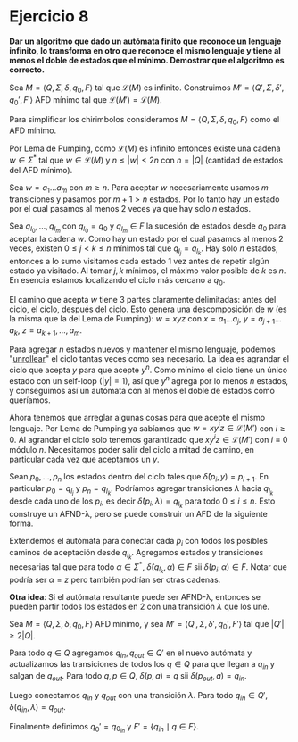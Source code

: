 # Ejercicio 8

**Dar un algoritmo que dado un autómata finito que reconoce un lenguaje infinito, lo transforma en otro que reconoce el mismo lenguaje y tiene al menos el doble de estados que el mínimo. Demostrar que el algoritmo es correcto.**

Sea $M = \langle Q, \Sigma, \delta, q_0, F \rangle$ tal que $\mathcal{L}(M)$ es infinito. Construimos $M' = \langle Q', \Sigma, \delta', q_0', F' \rangle$ AFD mínimo tal que $\mathcal{L}(M') = \mathcal{L}(M)$.

Para simplificar los chirimbolos consideramos $M = \langle Q, \Sigma, \delta, q_0, F \rangle$ como el AFD mínimo.

Por Lema de Pumping, como $\mathcal{L}(M)$ es infinito entonces existe una cadena $w \in \Sigma^\ast$ tal que $w \in \mathcal{L}(M)$ y $n \leq |w| < 2n$ con $n = |Q|$ (cantidad de estados del AFD mínimo).

Sea $w = a_1 \dots a_m$ con $m \geq n$. Para aceptar $w$ necesariamente usamos $m$ transiciones y pasamos por $m+1 > n$ estados. Por lo tanto hay un estado por el cual pasamos al menos 2 veces ya que hay solo $n$ estados.

Sea $q_{l_0}, \dots, q_{l_m}$ con $q_{l_0} = q_0$ y $q_{l_m} \in F$ la sucesión de estados desde $q_0$ para aceptar la cadena $w$. Como hay un estado por el cual pasamos al menos 2 veces, existen $0 \leq j < k \leq n$ mínimos tal que $q_{l_j} = q_{l_k}$. Hay solo $n$ estados, entonces a lo sumo visitamos cada estado 1 vez antes de repetir algún estado ya visitado. Al tomar $j,k$ mínimos, el máximo valor posible de $k$ es $n$. En esencia estamos localizando el ciclo más cercano a $q_0$.

El camino que acepta $w$ tiene 3 partes claramente delimitadas: antes del ciclo, el ciclo, después del ciclo. Esto genera una descomposición de $w$ (es la misma que la del Lema de Pumping): $w = xyz$ con $x = a_1 \dots a_j$, $y = a_{j+1} \dots a_k$, $z = a_{k+1}, \dots, a_m$.

Para agregar $n$ estados nuevos y mantener el mismo lenguaje, podemos "[unrollear](https://en.wikipedia.org/wiki/Loop_unrolling)" el ciclo tantas veces como sea necesario. La idea es agrandar el ciclo que acepta $y$ para que acepte $y^n$. Como mínimo el ciclo tiene un único estado con un self-loop ($|y| = 1$), así que $y^n$ agrega por lo menos $n$ estados, y conseguimos así un autómata con al menos el doble de estados como queríamos.

Ahora tenemos que arreglar algunas cosas para que acepte el mismo lenguaje. Por Lema de Pumping ya sabíamos que $w = xy^iz \in \mathcal{L}(M')$ con $i \geq 0$. Al agrandar el ciclo solo tenemos garantizado que $xy^iz \in \mathcal{L}(M')$ con $i \equiv 0$ módulo $n$. Necesitamos poder salir del ciclo a mitad de camino, en particular cada vez que aceptamos un $y$.

Sean $p_0, \dots, p_n$ los estados dentro del ciclo tales que $\hat\delta(p_i, y) = p_{i+1}$. En particular $p_0 = q_{l_j}$ y $p_n = q_{l_k}$. Podríamos agregar transiciones $\lambda$ hacia $q_{l_k}$ desde cada uno de los $p_i$, es decir $\hat\delta(p_i, \lambda) = q_{l_k}$ para todo $0 \leq i \leq n$. Esto construye un AFND-λ, pero se puede construir un AFD de la siguiente forma.

Extendemos el autómata para conectar cada $p_i$ con todos los posibles caminos de aceptación desde $q_{l_k}$. Agregamos estados y transiciones necesarias tal que para todo $\alpha \in \Sigma^\ast$, $\hat\delta(q_{l_k}, \alpha) \in F$ sii $\hat\delta(p_i, \alpha) \in F$. Notar que podría ser $\alpha = z$ pero también podrían ser otras cadenas.

**Otra idea**: Si el autómata resultante puede ser AFND-λ, entonces se pueden partir todos los estados en 2 con una transición $\lambda$ que los une.

Sea $M = \langle Q, \Sigma, \delta, q_0, F \rangle$ AFD mínimo, y sea $M' = \langle Q', \Sigma, \delta', q_0', F' \rangle$ tal que $|Q'| \geq 2|Q|$.

Para todo $q \in Q$ agregamos $q_{in}, q_{out} \in Q'$ en el nuevo autómata y actualizamos las transiciones de todos los $q \in Q$ para que llegan a $q_{in}$ y salgan de $q_{out}$. Para todo $q,p \in Q$, $\delta(p, a) = q$ sii $\delta(p_{out}, a) = q_{in}$.

Luego conectamos $q_{in}$ y $q_{out}$ con una transición $\lambda$. Para todo $q_{in} \in Q'$, $\delta(q_{in}, \lambda) = q_{out}$.

Finalmente definimos $q_0' = q_{0_{in}}$ y $F' = \{ q_{in} \mid q \in F \}$.
